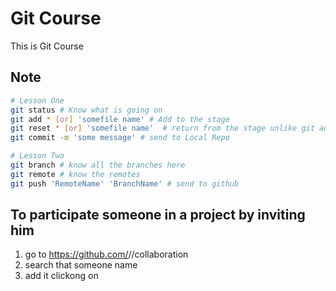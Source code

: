 # Git Course
This is Git Course
 
 ## Note
```sh
# Lesson One
git status # Know what is going on
git add * [or] 'somefile name' # Add to the stage
git reset * [or] 'somefile name'  # return from the stage unlike git add
git commit -m 'some message' # send to Local Repo

# Lesson Two
git branch # know all the branches here
git remote # know the remotes
git push 'RemoteName' 'BranchName' # send to github
```

## To participate someone in a project by inviting him
1. go to https://github.com/<Your github name>/<your github project>/collaboration
2. search that someone name
3. add it clickong on 